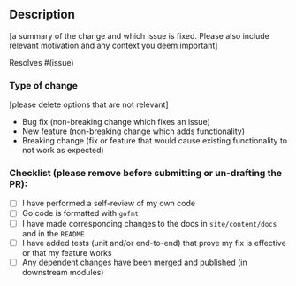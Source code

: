 ## Description

[a summary of the change and which issue is fixed. Please also include relevant motivation and any context you deem important]

Resolves #(issue)

### Type of change

[please delete options that are not relevant]

- Bug fix (non-breaking change which fixes an issue)
- New feature (non-breaking change which adds functionality)
- Breaking change (fix or feature that would cause existing functionality to not work as expected)

### Checklist (please remove before submitting or un-drafting the PR):

- [ ] I have performed a self-review of my own code
- [ ] Go code is formatted with `gofmt`
- [ ] I have made corresponding changes to the docs in `site/content/docs` and in the `README`
- [ ] I have added tests (unit and/or end-to-end) that prove my fix is effective or that my feature works
- [ ] Any dependent changes have been merged and published (in downstream modules)
